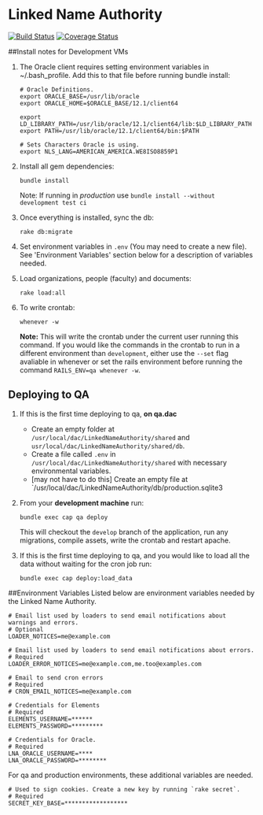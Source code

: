 # Linked Name Authority

[![Build Status](https://travis-ci.org/DartmouthDSC/LinkedNameAuthority.svg?branch=develop)](https://travis-ci.org/DartmouthDSC/LinkedNameAuthority)
[![Coverage Status](https://coveralls.io/repos/github/DartmouthDSC/LinkedNameAuthority/badge.svg?branch=develop)](https://coveralls.io/github/DartmouthDSC/LinkedNameAuthority?branch=develop)

##Install notes for Development VMs

1. The Oracle client requires setting environment variables in ~/.bash_profile. Add this to that file before running bundle install:
    ```
    # Oracle Definitions.
    export ORACLE_BASE=/usr/lib/oracle
    export ORACLE_HOME=$ORACLE_BASE/12.1/client64

    export LD_LIBRARY_PATH=/usr/lib/oracle/12.1/client64/lib:$LD_LIBRARY_PATH
    export PATH=/usr/lib/oracle/12.1/client64/bin:$PATH
    
    # Sets Characters Oracle is using.
    export NLS_LANG=AMERICAN_AMERICA.WE8ISO8859P1
    ```
2. Install all gem dependencies:
    ```
   bundle install
   ```
   Note: If running in *production* use `bundle install --without development test ci`

3. Once everything is installed, sync the db:
    ```
    rake db:migrate
    ```

4. Set environment variables in `.env` (You may need to create a new file). See 'Environment Variables' section below for a description of variables needed.

5. Load organizations, people (faculty) and documents:
   ```
   rake load:all
   ```
   
6. To write crontab:
   ```
   whenever -w
   ```
   
   **Note:** This will write the crontab under the current user running this command. If you would like the commands in the crontab to run in a different environment than `development`, either use the `--set` flag avaliable in whenever or set the rails environment before running the command `RAILS_ENV=qa whenever -w`.
   
## Deploying to QA
1. If this is the first time deploying to qa, **on qa.dac**
   - Create an empty folder at `/usr/local/dac/LinkedNameAuthority/shared` and `usr/local/dac/LinkedNameAuthority/shared/db`.
   - Create a file called `.env` in `/usr/local/dac/LinkedNameAuthority/shared` with necessary environmental variables.
   - [may not have to do this] Create an empty file at `/usr/local/dac/LinkedNameAuthority/db/production.sqlite3

2. From your **development machine** run:
    ```
    bundle exec cap qa deploy
    ```

   This will checkout the `develop` branch of the application, run any migrations, compile assets, write the crontab and restart apache. 

3. If this is the first time deploying to qa, and you would like to load all the data without waiting for the cron job run:
   ```
   bundle exec cap deploy:load_data
   ```

##Environment Variables
Listed below are environment variables needed by the Linked Name Authority.
```
# Email list used by loaders to send email notifications about warnings and errors.
# Optional
LOADER_NOTICES=me@example.com

# Email list used by loaders to send email notifications about errors.
# Required
LOADER_ERROR_NOTICES=me@example.com,me.too@examples.com

# Email to send cron errors
# Required
# CRON_EMAIL_NOTICES=me@example.com

# Credentials for Elements
# Required
ELEMENTS_USERNAME=******
ELEMENTS_PASSWORD=*********

# Credentials for Oracle.
# Required
LNA_ORACLE_USERNAME=****
LNA_ORACLE_PASSWORD=********
```

For qa and production environments, these additional variables are needed.
```
# Used to sign cookies. Create a new key by running `rake secret`.
# Required
SECRET_KEY_BASE=******************
```
